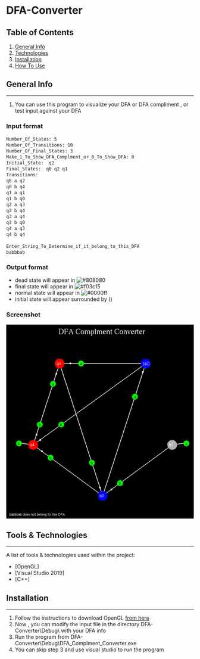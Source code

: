 # DFA-Converter

## Table of Contents
<a name="general-info"></a>
1. [General Info](#general-info)
<a name="technologies"></a>
2. [Technologies](#technologies)
<a name="installation"></a>
3. [Installation](#installation)
<a name="How-To-Use"></a>
4. [How To Use](#How-To-Use)

## General Info
***
1. You can use this program to visualize your DFA or DFA compliment , or test input against your DFA


### Input format ###

```
Number_Of_States: 5  
Number_Of_Transitions: 10    
Number_Of_Final_States: 3    
Make_1_To_Show_DFA_Complment_or_0_To_Show_DFA: 0  
Initial_State:  q2  
Final_States:  q0 q2 q1  
Transitions:  
q0 a q2  
q0 b q4  
q1 a q1  
q1 b q0  
q2 a q3  
q2 b q4  
q3 a q4  
q3 b q0  
q4 a q3  
q4 b q4  

Enter_String_To_Determine_if_it_belong_to_this_DFA  
babbbab   
```


### Output format ###
* dead state will appear in ![#808080](https://via.placeholder.com/15/808080/000000?text=+)  
* final state will appear in ![#f03c15](https://via.placeholder.com/15/f03c15/000000?text=+)  
* normal state will appear in ![#0000ff](https://via.placeholder.com/15/0000ff/000000?text=+)  
* initial state will appear surrounded by ()  
         


### Screenshot
![Image text](/outputDfa.png)


## Tools & Technologies 
***
A list of tools & technologies used within the project:
* [OpenGL]
* [Visual Studio 2019]
* [C++]


## Installation
***
1. Follow the instructions to download OpenGL <a href='https://www.absingh.com/opengl/?fbclid=IwAR2xf5aTrp2fcqd0MSfkgOC5UHih77r5FRBJ4lLc2BZxVawnbeIYYWU86Jg'>from here</a>
2. Now , you can modify the input file in the directory DFA-Converter\Debug\  with your DFA info
3. Run the program from DFA-Converter\Debug\DFA_Complment_Converter.exe
4. You can skip step 3 and use visual studio to run the program



